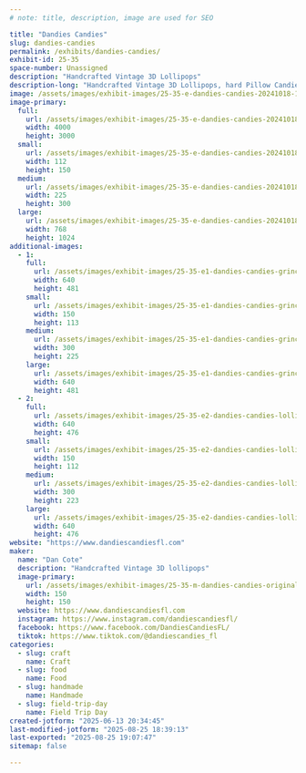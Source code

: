 ```yaml
---
# note: title, description, image are used for SEO

title: "Dandies Candies"
slug: dandies-candies
permalink: /exhibits/dandies-candies/
exhibit-id: 25-35
space-number: Unassigned
description: "Handcrafted Vintage 3D Lollipops"
description-long: "Handcrafted Vintage 3D Lollipops, hard Pillow Candies, Brittle Brattle, Crystal Candies and more. Lollipops are made with molds from the 1880's-1940's"
image: /assets/images/exhibit-images/25-35-e-dandies-candies-20241018-132144-225x300.jpg
image-primary: 
  full:
    url: /assets/images/exhibit-images/25-35-e-dandies-candies-20241018-132144-full.jpg
    width: 4000
    height: 3000
  small:
    url: /assets/images/exhibit-images/25-35-e-dandies-candies-20241018-132144-112x150.jpg
    width: 112
    height: 150
  medium:
    url: /assets/images/exhibit-images/25-35-e-dandies-candies-20241018-132144-225x300.jpg
    width: 225
    height: 300
  large:
    url: /assets/images/exhibit-images/25-35-e-dandies-candies-20241018-132144-768x1024.jpg
    width: 768
    height: 1024
additional-images: 
  - 1:
    full:
      url: /assets/images/exhibit-images/25-35-e1-dandies-candies-grinch-full.jpg
      width: 640
      height: 481
    small:
      url: /assets/images/exhibit-images/25-35-e1-dandies-candies-grinch-150x113.jpg
      width: 150
      height: 113
    medium:
      url: /assets/images/exhibit-images/25-35-e1-dandies-candies-grinch-300x225.jpg
      width: 300
      height: 225
    large:
      url: /assets/images/exhibit-images/25-35-e1-dandies-candies-grinch-640x481.jpg
      width: 640
      height: 481
  - 2:
    full:
      url: /assets/images/exhibit-images/25-35-e2-dandies-candies-lollis-full.jpg
      width: 640
      height: 476
    small:
      url: /assets/images/exhibit-images/25-35-e2-dandies-candies-lollis-150x112.jpg
      width: 150
      height: 112
    medium:
      url: /assets/images/exhibit-images/25-35-e2-dandies-candies-lollis-300x223.jpg
      width: 300
      height: 223
    large:
      url: /assets/images/exhibit-images/25-35-e2-dandies-candies-lollis-640x476.jpg
      width: 640
      height: 476
website: "https://www.dandiescandiesfl.com"
maker: 
  name: "Dan Cote"
  description: "Handcrafted Vintage 3D lollipops"
  image-primary:
    url: /assets/images/exhibit-images/25-35-m-dandies-candies-original-size-original-size-lollipop-shapes-150x150.png
    width: 150
    height: 150
  website: https://www.dandiescandiesfl.com
  instagram: https://www.instagram.com/dandiescandiesfl/
  facebook: https://www.facebook.com/DandiesCandiesFL/
  tiktok: https://www.tiktok.com/@dandiescandies_fl
categories: 
  - slug: craft
    name: Craft
  - slug: food
    name: Food
  - slug: handmade
    name: Handmade
  - slug: field-trip-day
    name: Field Trip Day
created-jotform: "2025-06-13 20:34:45"
last-modified-jotform: "2025-08-25 18:39:13"
last-exported: "2025-08-25 19:07:47"
sitemap: false

---
```

